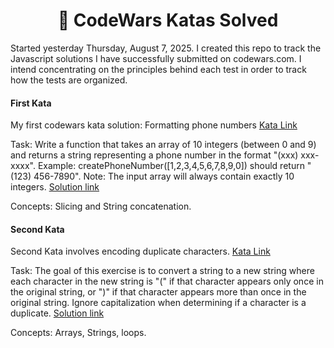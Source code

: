 <h1 align="center">🚀 CodeWars Katas Solved</h1>
Started yesterday Thursday, August 7, 2025.
I created this repo to track the Javascript solutions I have successfully submitted on codewars.com. 
I intend concentrating on the principles behind each test in order to track how the tests are organized. 

#### First Kata
My first codewars kata solution: Formatting phone numbers
[Kata Link](https://www.codewars.com/kata/525f50e3b73515a6db000b83/train/javascript)

Task: Write a function that takes an array of 10 integers (between 0 and 9) 
and returns a string representing a phone number in the format "(xxx) xxx-xxxx".
Example: createPhoneNumber([1,2,3,4,5,6,7,8,9,0]) should return "(123) 456-7890".
Note: The input array will always contain exactly 10 integers.
[Solution link](js-files/phone_creator.js)

Concepts: Slicing and String concatenation. 

#### Second Kata
Second Kata involves encoding duplicate characters.
[Kata Link](https://www.codewars.com/kata/54b42f9314d9229fd6000d9c)

Task: The goal of this exercise is to convert a string to a new string 
where each character in the new string is "(" if that character appears 
only once in the original string, or ")" if that character appears 
more than once in the original string. Ignore capitalization when 
determining if a character is a duplicate. 
[Solution link]()

Concepts: Arrays, Strings, loops. 